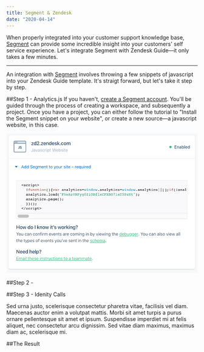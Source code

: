 ```yaml
---
title: Segment & Zendesk
date: "2020-04-14"
---
```


When properly integrated into your customer support knowledge base, [Segment](https://www.segment.com/) can provide some incredible insight into your customers' self service experience. Let's integrate Segment with Zendesk Guide—it only takes a few minutes. 

<!-- end -->

---
An integration with [Segment](https://www.segment.com/) involves throwing a few snippets of javascript into your Zendesk Guide template. It's straigt forward, but let's take it step by step. 

##Step 1 - Analytics.js
If you haven't, [create a Segment account](https://app.segment.com/signup/). You'll be guided through the process of creating a workspace, and subsequently a project. Once you have a project, you can either follow the tutorial to "Install the Segment snippet on your website", or create a new source—a javascript website, in this case. 

![Segment Snippet](./segment_snippet.png)

##Step 2 - 

##Step 3 - Idenity Calls

Sed urna justo, scelerisque consectetur pharetra vitae, facilisis vel diam. Maecenas auctor enim a volutpat mattis. Morbi sit amet turpis a purus ornare pellentesque sit amet et ipsum. Suspendisse imperdiet mi at felis aliquet, nec consectetur arcu dignissim. Sed vitae diam maximus, maximus diam ac, scelerisque mi.

##The Result
